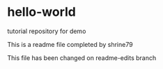 # hello-world
tutorial repository for demo 


This is a readme file completed by shrine79

This file has been changed on readme-edits branch
